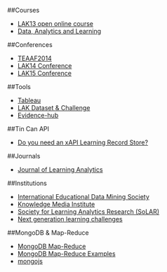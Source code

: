 ##Courses
* [LAK13 open online course](https://learn.canvas.net/courses/33/)
* [Data, Analytics and Learning](https://www.edx.org/course/utarlingtonx/utarlingtonx-link5-10x-data-analytics-2186#.VEdRgVR7jUZ)

##Conferences
* [TEAAF2014](http://teking.uoc.edu/teaaf2014/)
* [LAK14 Conference](http://lak14indy.wordpress.com/)
* [LAK15 Conference](http://lak15.solaresearch.org/)

##Tools
* [Tableau](http://www.tableausoftware.com/)
* [LAK Dataset & Challenge](http://lak.linkededucation.org/)
* [Evidence-hub](http://evidence-hub.net/)

##Tin Can API
* [Do you need an xAPI Learning Record Store?](http://www.astd.org/Publications/Blogs/Learning-Technologies-Blog/2014/03/Do-You-Need-An-Xapi-Learning-Record-Store)


##Journals
* [Journal of Learning Analytics](http://learning-analytics.info/)

##Institutions
* [International Educational Data Mining Society](www.educationaldatamining.org)
* [Knowledge Media Institute](http://kmi.open.ac.uk/)
* [Society for Learning Analytics Research (SoLAR)](http://solaresearch.org/)
* [Next generation learning challenges](http://nextgenlearning.org/)

##MongoDB & Map-Reduce
* [MongoDB Map-Reduce](http://docs.mongodb.org/manual/core/map-reduce/)
* [MongoDB Map-Reduce Examples](http://docs.mongodb.org/manual/tutorial/map-reduce-examples/)
* [mongojs](https://github.com/mafintosh/mongojs)